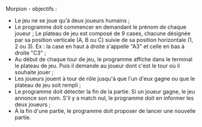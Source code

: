 Morpion - objectifs : 
* Le jeu ne se joue qu'à deux joueurs humains ;
* Le programme doit commencer en demandant le prénom de chaque joueur ;
Le plateau de jeu est composé de 9 cases, chacune désignée par sa position verticale (A, B ou C) suivie de sa position horizontale (1, 2 ou 3). Ex : la case en haut à droite s'appelle "A3" et celle en bas à droite "C3" ;
* Au début de chaque tour de jeu, le programme affiche dans le terminal le plateau de jeu. Puis il demande au joueur dont c'est le tour où il souhaite jouer ;
* Les joueurs jouent à tour de rôle jusqu'à que l'un d'eux gagne ou que le plateau de jeu soit rempli ;
* Le programme doit détecter la fin de la partie. Si un joueur gagne, le jeu annonce son nom. S'il y a match nul, le programme doit en informer les deux joueurs ;
* À la fin d'une partie, le programme doit proposer de lancer une nouvelle partie.
